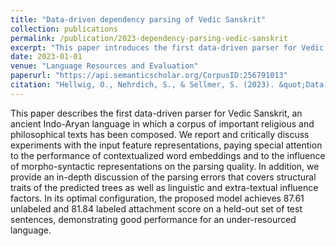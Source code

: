 ```yaml
---
title: "Data-driven dependency parsing of Vedic Sanskrit"
collection: publications
permalink: /publication/2023-dependency-parsing-vedic-sanskrit
excerpt: "This paper introduces the first data-driven parser for Vedic Sanskrit, exploring various input feature representations and analyzing parsing errors. The optimal model achieves 87.61 unlabeled and 81.84 labeled attachment scores, demonstrating good performance for this under-resourced ancient Indo-Aryan language."
date: 2023-01-01
venue: "Language Resources and Evaluation"
paperurl: "https://api.semanticscholar.org/CorpusID:256791013"
citation: "Hellwig, O., Nehrdich, S., & Sellmer, S. (2023). &quot;Data-driven dependency parsing of Vedic Sanskrit.&quot; <i>Language Resources and Evaluation</i>, 57, 1173-1206."
---
```


This paper describes the first data-driven parser for Vedic Sanskrit, an ancient Indo-Aryan language in which a corpus of important religious and philosophical texts has been composed. We report and critically discuss experiments with the input feature representations, paying special attention to the performance of contextualized word embeddings and to the influence of morpho-syntactic representations on the parsing quality. In addition, we provide an in-depth discussion of the parsing errors that covers structural traits of the predicted trees as well as linguistic and extra-textual influence factors. In its optimal configuration, the proposed model achieves 87.61 unlabeled and 81.84 labeled attachment score on a held-out set of test sentences, demonstrating good performance for an under-resourced language.